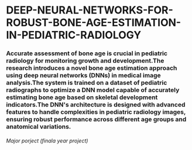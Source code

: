 # DEEP-NEURAL-NETWORKS-FOR-ROBUST-BONE-AGE-ESTIMATION-IN-PEDIATRIC-RADIOLOGY

### Accurate assessment of bone age is crucial in pediatric radiology for monitoring growth and development.The research introduces a novel bone age estimation approach using deep neural networks (DNNs) in medical image analysis.The system is trained on a dataset of pediatric radiographs to optimize a DNN model capable of accurately estimating bone age based on skeletal development indicators.The DNN's architecture is designed with advanced features to handle complexities in pediatric radiology images, ensuring robust performance across different age groups and anatomical variations.


###### Major porject (finala year project)
